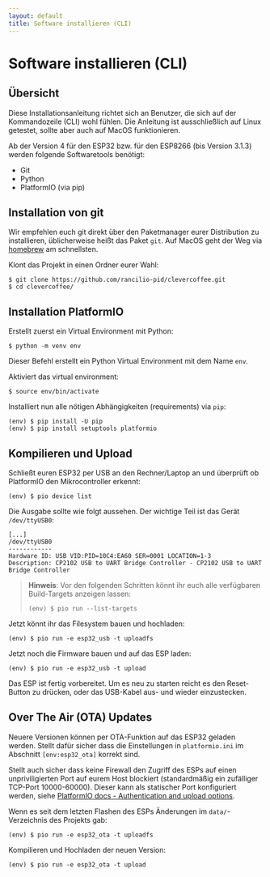```yaml
---
layout: default
title: Software installieren (CLI)
---
```


# Software installieren (CLI)

## Übersicht

Diese Installationsanleitung richtet sich an Benutzer, die sich auf der Kommandozeile (CLI) wohl fühlen. Die Anleitung ist ausschließlich auf Linux getestet, sollte aber auch auf MacOS funktionieren.

Ab der Version 4 für den ESP32 bzw. für den ESP8266 (bis Version 3.1.3) werden folgende Softwaretools benötigt:

- Git
- Python
- PlatformIO (via pip)

## Installation von git

Wir empfehlen euch git direkt über den Paketmanager eurer Distribution zu installieren, üblicherweise heißt das Paket `git`. Auf MacOS geht der Weg via [homebrew](https://brew.sh) am schnellsten.

Klont das Projekt in einen Ordner eurer Wahl:

```
$ git clone https://github.com/rancilio-pid/clevercoffee.git
$ cd clevercoffee/
```

## Installation PlatformIO

Erstellt zuerst ein Virtual Environment mit Python:

```
$ python -m venv env
```

Dieser Befehl erstellt ein Python Virtual Environment mit dem Name `env`.

Aktiviert das virtual environment:

```
$ source env/bin/activate
```

Installiert nun alle nötigen Abhängigkeiten (requirements) via `pip`:

```
(env) $ pip install -U pip
(env) $ pip install setuptools platformio
```

## Kompilieren und Upload

Schließt euren ESP32 per USB an den Rechner/Laptop an und überprüft ob PlatformIO den Mikrocontroller erkennt:

```
(env) $ pio device list
```

Die Ausgabe sollte wie folgt aussehen. Der wichtige Teil ist das Gerät `/dev/ttyUSB0`:

```
[...]
/dev/ttyUSB0
------------
Hardware ID: USB VID:PID=10C4:EA60 SER=0001 LOCATION=1-3
Description: CP2102 USB to UART Bridge Controller - CP2102 USB to UART Bridge Controller
```

> **Hinweis**: Vor den folgenden Schritten könnt ihr euch alle verfügbaren Build-Targets anzeigen lassen:
>
> ```
> (env) $ pio run --list-targets
> ```

Jetzt könnt ihr das Filesystem bauen und hochladen:

```
(env) $ pio run -e esp32_usb -t uploadfs
```

Jetzt noch die Firmware bauen und auf das ESP laden:

```
(env) $ pio run -e esp32_usb -t upload
```

Das ESP ist fertig vorbereitet. Um es neu zu starten reicht es den Reset-Button zu drücken, oder das USB-Kabel aus- und wieder einzustecken.

## Over The Air (OTA) Updates

Neuere Versionen können per OTA-Funktion auf das ESP32 geladen werden. Stellt dafür sicher dass die Einstellungen in `platformio.ini` im Abschnitt `[env:esp32_ota]` korrekt sind.

Stellt auch sicher dass keine Firewall den Zugriff des ESPs auf einen unpriviligierten Port auf eurem Host blockiert (standardmäßig ein zufälliger TCP-Port 10000-60000). Dieser kann als statischer Port konfiguriert werden, siehe [PlatformIO docs - Authentication and upload options](https://docs.platformio.org/en/latest/platforms/espressif32.html#authentication-and-upload-options).

Wenn es seit dem letzten Flashen des ESPs Änderungen im `data/`-Verzeichnis des Projekts gab:

```
(env) $ pio run -e esp32_ota -t uploadfs
```

Kompilieren und Hochladen der neuen Version:

```
(env) $ pio run -e esp32_ota -t upload
```
